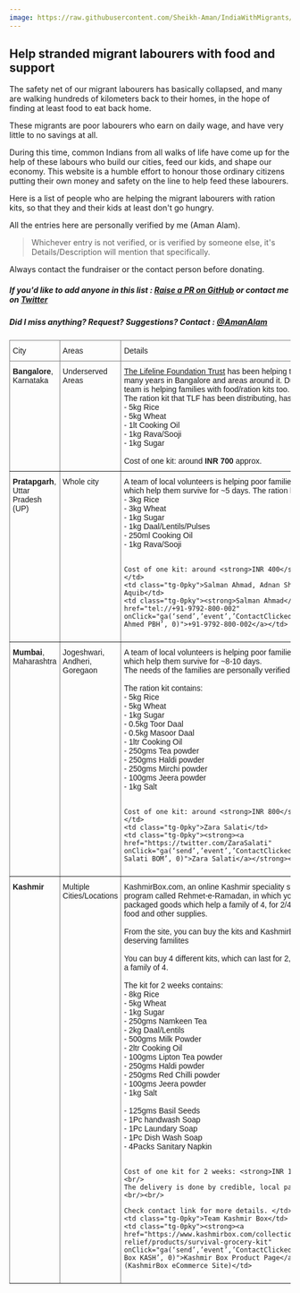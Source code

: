 ```yaml
---
image: https://raw.githubusercontent.com/Sheikh-Aman/IndiaWithMigrants/master/assets/img/social_preview.png
---
```

## Help stranded migrant labourers with food and support

The safety net of our migrant labourers has basically collapsed, and many are walking hundreds of kilometers 
back to their homes, in the hope of finding at least food to eat back home. 

These migrants are poor labourers who earn on daily wage, and have very little to no savings at all.

During this time, common Indians from all walks of life have come up for the help of these labours who build our 
cities, feed our kids, and shape our economy. This website is a humble effort to honour
those ordinary citizens putting their own money and safety on the line to help feed these labourers.

Here is a list of people who are helping the migrant labourers with ration kits, so that they and their kids at least don't go hungry.

All the entries here are personally verified by me (Aman Alam).

> Whichever entry is not verified, or is verified by someone else, it's Details/Description will mention that specifically.

Always contact the fundraiser or the contact person before donating.

##### If you'd like to add anyone in this list : <a href="https://github.com/Sheikh-Aman/IndiaWithMigrants/blob/master/index.md" target="_blank" rel="noopener noreferrer">Raise a PR on GitHub</a> or contact me on <a href="https://twitter.com/AmanAlam" target="_blank" rel="noopener noreferrer">Twitter</a>

##### Did I miss anything? Request? Suggestions? Contact : <a href="https://twitter.com/AmanAlam" target="_blank" rel="noopener noreferrer">@AmanAlam</a>

<!-- Style Info -->
<style type="text/css">
.tg  {border-collapse:collapse;border-spacing:0;}
.tg td{border-color:black;border-style:solid;border-width:1px;font-family:Arial, sans-serif;font-size:14px;
  overflow:hidden;padding:10px 5px;word-break:normal;}
.tg th{border-color:black;border-style:solid;border-width:1px;font-family:Arial, sans-serif;font-size:14px;
  font-weight:normal;overflow:hidden;padding:10px 5px;word-break:normal;}
.tg .tg-0pky{border-color:inherit;text-align:left;vertical-align:top}
</style>


<table class="tg">
<thead>
  <tr>
    <th class="tg-0pky">City</th>
    <th class="tg-0pky">Areas</th>
    <th class="tg-0pky">Details</th>
    <th class="tg-0pky">Teams</th>
    <th class="tg-0pky">Contact</th>
  </tr>
</thead>
<tbody>
<!-- ------------ Lifeline Foundation ------------ -->
  <tr>
    <td class="tg-0pky"><strong>Bangalore</strong>, <br/>Karnataka<br></td>
    <td class="tg-0pky">Underserved Areas</td>
    <td class="tg-0pky"><a href="https://www.lifelinetrust.in/" target="_blank" rel="noopener noreferrer">The Lifeline Foundation Trust</a> has been helping the society since many years in Bangalore and areas around it. During this time, the team is helping families with food/ration kits too.<br/> The ration kit that TLF has been distributing, has:<br/>
    - 5kg Rice <br/>
    - 5kg Wheat <br/>
    - 1lt Cooking Oil <br/>
    - 1kg Rava/Sooji <br/>
    - 1kg Sugar <br/> <br/>
    Cost of one kit: around <strong>INR 700</strong> approx. </td>
    <td class="tg-0pky">Mohammad Shafi, <br/>
    Ali Shariff<br/>
    (<a href="https://www.lifelinetrust.in/" target="_blank" rel="noopener noreferrer">The Lifeline Foundation Trust</a>)</td>
    <td class="tg-0pky"><strong><a href="mailto:shafi2all@gmail.com" target="_blank" rel="noopener noreferrer" onClick="_gaq.push([‘_trackEvent’, ‘ContactClicked’, ‘Click’, ‘Mohammad Shafi BLR’, ‘0’]);">Mohammad Shafi</a></strong><br/>(Email)</td>
  </tr>
  
<!-- ------------ Salman Ahmad ------------ -->
  <tr>
    <td class="tg-0pky"><strong>Pratapgarh</strong>, <br/> Uttar Pradesh (UP)</td>
    <td class="tg-0pky">Whole city</td>
    <td class="tg-0pky">A team of local volunteers is helping poor families with ration kits, which help them survive for ~5 days. The ration kit contains: <br/>
    - 3kg Rice <br/>
    - 3kg Wheat <br/>
    - 1kg Sugar <br/>
    - 1kg Daal/Lentils/Pulses <br/>
    - 250ml Cooking Oil <br/>
    - 1kg Rava/Sooji <br/><br/>

    Cost of one kit: around <strong>INR 400</strong> approx. </td>
    <td class="tg-0pky">Salman Ahmad, Adnan Sharafat, Faiz, Aquib</td>
    <td class="tg-0pky"><strong>Salman Ahmad</strong> :<br/> <a href="tel://+91-9792-800-002" onClick="ga(‘send’,’event’,’ContactClicked’,’Click’,’Salman Ahmed PBH’, 0)">+91-9792-800-002</a></td>
  </tr>
<!-- ------------ Zara Salati ------------ -->
  <tr>
    <td class="tg-0pky"><strong>Mumbai</strong>, <br/> Maharashtra</td>
    <td class="tg-0pky">Jogeshwari, Andheri, Goregaon</td>
    <td class="tg-0pky">A team of local volunteers is helping poor families with ration kits, which help them survive for ~8-10 days.<br/>
    The needs of the families are personally verified.<br/><br/>
    The ration kit contains: <br/>
    - 5kg Rice <br/>
    - 5kg Wheat <br/>
    - 1kg Sugar <br/>
    - 0.5kg Toor Daal <br/>
    - 0.5kg Masoor Daal <br/>
    - 1ltr Cooking Oil <br/>
    - 250gms Tea powder <br/>
    - 250gms Haldi powder <br/>
    - 250gms Mirchi powder <br/>
    - 100gms Jeera powder <br/>
    - 1kg Salt <br/><br/>

    Cost of one kit: around <strong>INR 800</strong> approx. </td>
    <td class="tg-0pky">Zara Salati</td>
    <td class="tg-0pky"><strong><a href="https://twitter.com/ZaraSalati" onClick="ga(‘send’,’event’,’ContactClicked’,’Click’,’Zara Salati BOM’, 0)">Zara Salati</a></strong><br/>(Twitter)</td>
  </tr>
  <!-- ------------ Kashmir Box ------------ -->
  <tr>
    <td class="tg-0pky"><strong>Kashmir</strong></td>
    <td class="tg-0pky">Multiple Cities/Locations</td>
    <td class="tg-0pky">KashmirBox.com, an online Kashmir speciality store, is running a program called Rehmet-e-Ramadan, in which you can buy pre-packaged goods which help a family of 4, for 2/4/6/8 weeks, with food and other supplies.<br/><br/>
    From the site, you can buy the kits and KashmirBox will deliver it to deserving familites<br/><br/>
    You can buy 4 different kits, which can last for 2, 4, 6, or 8 weeks for a family of 4. <br/> <br/>
    The kit for 2 weeks contains: <br/>
    - 8kg Rice <br/>
    - 5kg Wheat <br/>
    - 1kg Sugar <br/>
    - 250gms Namkeen Tea<br/>
    - 2kg Daal/Lentils <br/>
    - 500gms Milk Powder <br/>
    - 2ltr Cooking Oil <br/>
    - 100gms Lipton Tea powder <br/>
    - 250gms Haldi powder <br/>
    - 250gms Red Chilli powder <br/>
    - 100gms Jeera powder <br/>
    - 1kg Salt <br/><br/>
    - 125gms Basil Seeds<br/>
    - 1Pc handwash Soap<br/>
    - 1Pc Laundary Soap<br/>
    - 1Pc Dish Wash Soap<br/>
    - 4Packs Sanitary Napkin<br/><br/>

    Cost of one kit for 2 weeks: <strong>INR 1,376</strong><br/><br/>
	The delivery is done by credible, local partner non profits.<br/><br/>
	
	Check contact link for more details. </td>
    <td class="tg-0pky">Team Kashmir Box</td>
    <td class="tg-0pky"><strong><a href="https://www.kashmirbox.com/collections/kashmir-covid-relief/products/survival-grocery-kit" onClick="ga(‘send’,’event’,’ContactClicked’,’Click’,’Kashmir Box KASH’, 0)">Kashmir Box Product Page</a></strong><br/>(KashmirBox eCommerce Site)</td>
  </tr>
</tbody>
</table>
